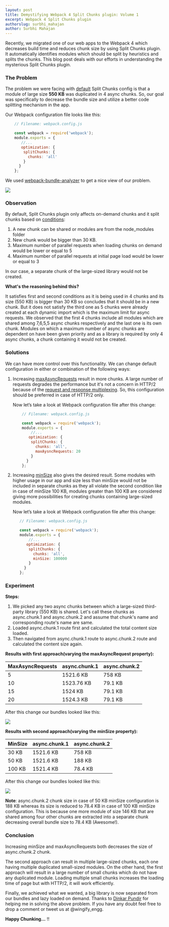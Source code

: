 ```yaml
---
layout: post
title: Demystifying Webpack 4 Split Chunks plugin: Volume 1
excerpt: Webpack 4 Split Chunks plugin
authorslug: surbhi_mahajan
author: Surbhi Mahajan
---
```


Recently, we migrated one of our web apps to the Webpack 4 which decreases build time and reduces chunk size by using Split Chunks plugin. It automatically identifies modules which should be split by heuristics and splits the chunks. This blog post deals with our efforts in understanding the mysterious Split Chunks plugin.
### The Problem
The problem we were facing with [default](https://webpack.js.org/plugins/split-chunks-plugin/#optimization-splitchunks) Split Chunks config is that a module of large size **550 KB** was duplicated in 4 async chunks. So, our goal was specifically to decrease the bundle size and utilize a better code splitting mechanism in the app.

Our Webpack configuration file looks like this:

```javascript
    // Filename: webpack.config.js

    const webpack = require('webpack');
    module.exports = {
       //...
       optimization: {
        splitChunks: {
          chunks: 'all'
        }
      }
    };
```

We used [webpack-bundle-analyzer](https://github.com/webpack-contrib/webpack-bundle-analyzer) to get a nice view of our problem.

![](/images/2018/04/duplicated_chunks_view.png)
### Observation
By default, Split Chunks plugin only affects on-demand chunks and it split chunks based on [conditions](https://webpack.js.org/plugins/split-chunks-plugin/#defaults):
1. A new chunk can be shared or modules are from the node_modules folder
2. New chunk would be bigger than 30 KB.
3. Maximum number of parallel requests when loading chunks on demand would be lower or equal to 5
4. Maximum number of parallel requests at initial page load would be lower or equal to 3

In our case, a separate chunk of the large-sized library would not be created.

**What's the reasoning behind this?**

It satisfies first and second conditions as it is being used in 4 chunks and its size (550 KB) is bigger than 30 KB so concludes that it should be in a new chunk. But it does not satisfy the third one as 5 chunks were already created at each dynamic import which is the maximum limit for async requests. We observed that the first 4 chunks include all modules which are shared among 7,6,5,5 async chunks respectively and the last one is its own chunk. Modules on which a maximum number of async chunks are dependent on have been given priority and as a library is required by only 4 async chunks, a chunk containing it would not be created.
### Solutions
We can have more control over this functionality. We can change default configuration in either or combination of the following ways:
1. Increasing [maxAsyncRequests](https://webpack.js.org/plugins/split-chunks-plugin/#splitchunks-maxasyncrequests) result in more chunks. A large number of requests degrades the performance but it's not a concern in HTTP/2 because of the [request and response multiplexing](https://developers.google.com/web/fundamentals/performance/http2/). So, this configuration should be preferred in case of HTTP/2 only.

    Now let’s take a look at Webpack configuration file after this change:

    ```javascript
        // Filename: webpack.config.js

        const webpack = require('webpack');
        module.exports = {
            //...
           optimization: {
            splitChunks: {
              chunks: 'all',
              maxAysncRequests: 20
            }
          }
        };
    ```


2. Increasing [minSize](https://webpack.js.org/plugins/split-chunks-plugin/#splitchunks-minsize) also gives the desired result. Some modules with higher usage in our app and size less than minSize would not be included in separate chunks as they all violate the second condition like in case of minSize 100 KB, modules greater than 100 KB are considered giving more possibilities for creating chunks containing large-sized modules.

    Now let’s take a look at Webpack configuration file after this change:

     ```javascript
        // Filename: webpack.config.js

        const webpack = require('webpack');
        module.exports = {
            //...
           optimization: {
            splitChunks: {
              chunks: 'all',
              minSize: 100000
            }
          }
        };
     ```


### Experiment

**Steps:**
1. We picked any two async chunks between which a large-sized third-party library (550 KB) is shared. Let's call these chunks as async.chunk.1 and async.chunk.2 and assume that chunk's name and corresponding route's name are same.
2. Loaded async.chunk.1 route first and calculated the total content size loaded.
3. Then navigated from async.chunk.1 route to async.chunk.2 route and calculated the content size again.

**Results with first approach(varying the maxAsyncRequest property):**


| MaxAsyncRequests |           async.chunk.1          |        async.chunk.2       |
|------------------|----------------------------------|----------------------------|
|        5         |            1521.6 KB             |          758 KB            |
|        10        |            1523.76 KB            |          79.1 KB           |
|        15        |            1524 KB               |          79.1 KB           |
|        20        |            1524.3 KB             |          79.1 KB           |

After this change our bundles looked like this:

![](/images/2018/04/maxAsyncRequests_view.png)

**Results with second approach(varying the minSize property):**


|      MinSize     |          async.chunk.1           |        async.chunk.2       |
|------------------|----------------------------------|----------------------------|
|       30 KB      |            1521.6 KB             |          758 KB            |
|       50 KB      |            1521.6 KB             |          188 KB            |
|       100 KB     |            1521.4 KB             |          78.4 KB           |

After this change our bundles looked like this:

![](/images/2018/04/minSize_view.png)

**Note**: async.chunk.2 chunk size in case of 50 KB minSize configuration is 188 KB whereas its size is reduced to 78.4 KB in case of 100 KB minSize configuration. This is because one more module of size 146 KB that are shared among four other chunks are extracted into a separate chunk decreasing overall bundle size to 78.4 KB (Awesome!).
### Conclusion

Increasing minSize and maxAsyncRequests both decreases the size of async.chunk.2 chunk.

The second approach can result in multiple large-sized chunks, each one having multiple duplicated small-sized modules.
On the other hand, the first approach will result in a large number of small chunks which do not have any duplicated module. Loading multiple small chunks increases the loading time of page but with HTTP/2, it will work efficiently.

Finally, we achieved what we wanted, a big library is now separated from our bundles and lazy loaded on demand. Thanks to [Dinkar Pundir](https://twitter.com/dinkarpundir) for helping me in solving the above problem.
If you have any doubt feel free to drop a comment or tweet us at @wingify_engg.

**Happy Chunking...** !!

